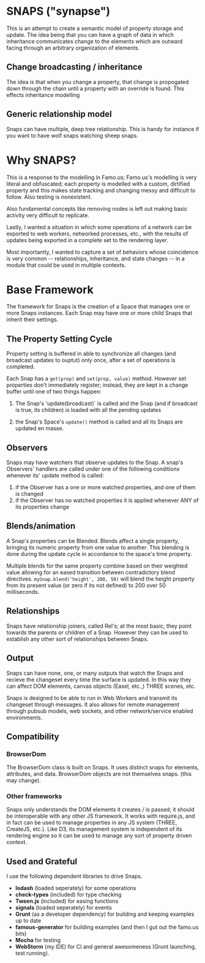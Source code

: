 # SNAPS ("synapse")

This is an attempt to create a semantic model of property storage and update. The idea being that you can have a
graph of data in which inheritance communicates change to the elements which are outward facing through an arbitrary
organization of elements.

## Change broadcasting / inheritance

The idea is that when you change a property, that change is propogated down through the chain until a property with an
override is found. This effects inheritance modelling

## Generic relationship model

Snaps can have multiple, deep tree relationship.
This is handy for instance if you want to have wolf snaps watching sheep snaps.

# Why SNAPS?

This is a response to the modelling in Famo.us; Famo.us's modelling is very literal and obfuscated; each
property is modelled with a custom, dirtified property and this makes state tracking and changing messy and
difficult to follow. Also testing is nonexistent.

Also fundamental concepts like removing nodes is left out making basic activity very difficult to replicate.

Lastly, I wanted a situation in which some operations of a network can be exported to web workers, networked
processes, etc., with the results of updates being exported in a complete set to the rendering layer.

Most importantly, I wanted to capture a set of behaviors whose coincidence is very common --
relationships, inheritance, and state changes --
in a module that could be used in multiple contexts.

# Base Framework

The framework for Snaps is the creation of a Space that manages one or more Snaps instances. Each Snap may have one or more
child Snaps that inherit their settings.

## The Property Setting Cycle

Property setting is buffered in able to synchronize all changes (and broadcast updates to ouptut) only once, after a set
of operations is completed.

Each Snap has a `get(prop)` and `set(prop, value)` method. However set properties don't immediately register; instead,
they are kept in a change buffer until one of two things happen:

1. The Snap's 'update(broadcast)` is called and the Snap (and if broadcast is true, its children) is loaded with all
the pending updates

2. the Snap's Space's `update()` method is called and all its Snaps are updated en masse.

## Observers

Snaps may have watchers that observe updates to the Snap. A snap's Observers' handlers are called under one of the following
conditions whenever its' update method is called:

1. if the Observer has a one or more watched properties, and one of them is changed
2. if the Observer has no watched properties it is applied whenever ANY of its properties change

## Blends/animation

A Snap's properties can be Blended. Blends affect a single property, bringing its numeric property from one value
to another. This blending is done during the update cycle in accordance to the space's time property.

Multiple blends for the same property combine based on their weighted value allowing for an eased transition between
contradictory blend directives. `mySnap.blend('height', 200, 50)` will blend the height property from its present
value (or zero if its not defined) to 200 over 50 milliseconds.

## Relationships

Snaps have relationship joiners, called Rel's; at the most basic, they point towards the parents or children of a Snap.
However they can be used to establish any other sort of relationships between Snaps.

## Output

Snaps can have none, one, or many outputs that watch the Snaps and recieve the changeset every time the surface is updated.
In this way they can affect DOM elements, canvas objects (Easel, etc.,) THREE scenes, etc.

Snaps is designed to be able to run in Web Workers and transmit its changeset through messages. It also allows for
remote management through pubsub models, web sockets, and other network/service enabled environments.

## Compatibility

### BrowserDom

The BrowserDom class is built on Snaps. It uses distinct snaps for elements, attributes, and data. BrowserDom
objects are not themselves snaps. (this may change).

### Other frameworks

Snaps only understands the DOM elements it creates / is passed; it should be interoperable with any other JS
framework. It works with require.js, and in fact can be used to manage properties in any JS system (THREE,
CreateJS, etc.). Like D3, its management system is independent of its rendering engine so it can be used to manage
any sort of property driven context.

## Used and Grateful

I use the following dependent libraries to drive Snaps.

* **lodash** (loaded seperately) for some operations
* **check-types** (included) for type checking
* **Tween.js** (included) for easing functions
* **signals** (loaded seperately) for events
* **Grunt** (as a developer dependency) for building and keeping examples up to date
* **famous-generator** for building examples (and then I gut out the famo.us bits)
* **Mocha** for testing
* **WebStorm** (my IDE) for CI and general awesomeness (Grunt launching, test running).